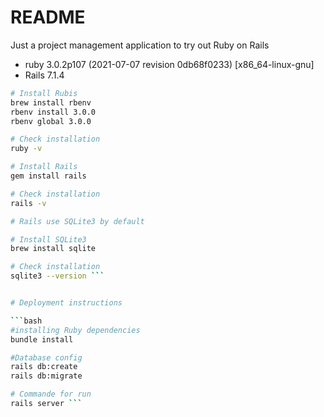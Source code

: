 
# README

Just a project management application to try out Ruby on Rails

* ruby 3.0.2p107 (2021-07-07 revision 0db68f0233) [x86_64-linux-gnu]
* Rails 7.1.4

```bash
# Install Rubis
brew install rbenv
rbenv install 3.0.0
rbenv global 3.0.0

# Check installation
ruby -v

# Install Rails
gem install rails

# Check installation
rails -v

# Rails use SQLite3 by default

# Install SQLite3
brew install sqlite

# Check installation
sqlite3 --version ```


# Deployment instructions

```bash
#installing Ruby dependencies
bundle install

#Database config
rails db:create
rails db:migrate

# Commande for run
rails server ```


